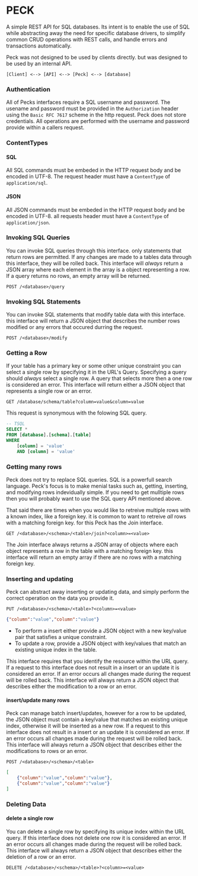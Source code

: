 # PECK

A simple REST API for SQL databases. Its intent is to enable the use of SQL while abstracting away the need for specific database drivers, to simplify common CRUD operations with REST calls, and handle errors and transactions automatically.


Peck was not designed to be used by clients directly. but was designed to be used by an internal API.

```
[Client] <--> [API] <--> [Peck] <--> [database]
```


### Authentication

All of Pecks interfaces require a SQL username and password. The usename and password must be provided in the `Authorization` header using the `Basic RFC 7617` scheme in the http request. Peck does not store credentials. All operations are performed with the username and password provide within a callers request.


### ContentTypes


#### SQL

All SQL commands must be embeded in the HTTP request body and be encoded in UTF-8. The request header must have a `ContentType` of `application/sql`.

#### JSON

All JSON commands must be embeded in the HTTP request body and be encoded in UTF-8. all requests header must have a `ContentType` of `application/json`.

### Invoking SQL Queries

You can invoke SQL queries through this interface. only statements that return rows are permitted. If any changes are made to a tables data through this interface, they will be rolled back. This interface will *always* return a JSON array where each element in the array is a object representing a row. If a query returns no rows, an empty array will be returned.

`POST /<database>/query`

### Invoking SQL Statements

You can invoke SQL statements that modify table data with this interface. this interface will return a JSON object that describes the number rows modified or any errors that occured durring the request.

`POST /<database>/modify`

### Getting a Row

If your table has a primary key or some other unique constraint you can select a single row by specifying it in the URL's Query. Specifying a query should *always* select a single row. A query that selects more then a one row is considered an error. This interface will return either a JSON object that represents a single row or an error. 

`GET /database/schema/table?column=value&column=value`

This request is synonymous with the folowing SQL query.

```sql
-- TSQL
SELECT *
FROM [database].[schema].[table]
WHERE 
    [column] = 'value'
    AND [column] = 'value'
```


### Getting many rows

Peck does not try to replace SQL queries. SQL is a powerfull search language. Peck's focus is to make menial tasks such as, getting, inserting, and modifying rows indevidually simple. If you need to get mulltiple rows then you will probably want to use the SQL query API mentioned above.

That said there are times when you would like to retreive multiple rows with a known index, like a foreign key. it is common to want to retreive *all* rows with a matching foreign key. for this Peck has the Join interface.

`GET /<database>/<schema>/<table>/join?<column>=<value>`

The Join interface always returns a JSON array of objects where each object represents a row in the table with a matching foreign key. this interface will return an empty array if there are no rows with a matching foreign key.

### Inserting and updating

Peck can abstract away inserting or updating data, and simply perform the correct operation on the data you provide it.

`PUT /<database>/<schema>/<table>?<column>=<value>`

```json 
{"column":"value","column":"value"}
```

- To perform a insert either provide a JSON object with a new key/value pair that satisfies a unique constraint.
- To update a row, provide a JSON object with key/values that match an existing unique index in the table.

This interface requires that you identify the resource within the URL query. If a request to this interface does not result in a insert or an update it is considered an error. If an error occurs all changes made during the request will be rolled back. This interface will always return a JSON object that describes either the modification to a row or an error. 


#### insert/update many rows

Peck can manage batch insert/updates, however for a row to be updated, the JSON object must contain a key/value that matches an existing unique index, otherwise it will be inserted as a new row. If a request to this interface does not result in a insert or an update it is considered an error. If an error occurs all changes made during the request will be rolled back. This interface will always return a JSON object that describes either the modifications to rows or an error.

`POST /<database>/<schema>/<table>`

```json
[
    {"column":"value","column":"value"},
    {"column":"value","column":"value"}
]
```

### Deleting Data

#### delete a single row

You can delete a single row by specifying its unique index within the URL query. If this interface does not delete one row it is considered an error. If an error occurs all changes made during the request will be rolled back. This interface will always return a JSON object that describes either the deletion of a row or an error.

`DELETE /<database>/<schema>/<table>?<column>=<value>`



